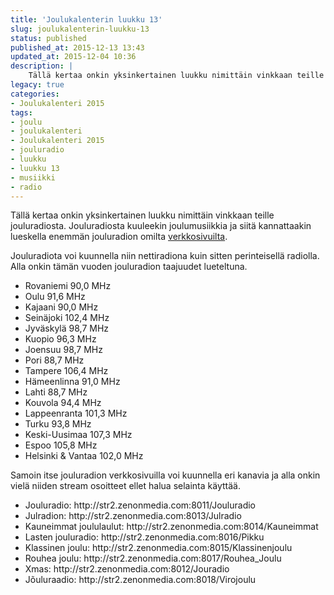 ```yaml
---
title: 'Joulukalenterin luukku 13'
slug: joulukalenterin-luukku-13
status: published
published_at: 2015-12-13 13:43
updated_at: 2015-12-04 10:36
description: |
    Tällä kertaa onkin yksinkertainen luukku nimittäin vinkkaan teille jouluradiosta. Jouluradiosta kuuleekin joulumusiikkia ja siitä kannattaakin lueskella enemmän jouluradion omilta verkkosivuilta. Jouluradiota voi kuunnella niin nettiradiona kuin sitten perinteisellä radiolla. Alla onkin tämän vuoden jouluradion taajuudet lueteltuna. Rovaniemi 90,0 MHz Oulu 91,6 MHz Kajaani 90,0 MHz Seinäjoki 102,4 MHz Jyväskylä 98,7 MHz Kuopio 96,3 MHz Joensuu… Jatka lukemista Joulukalenterin luukku 13
legacy: true
categories:
- Joulukalenteri 2015
tags:
- joulu
- joulukalenteri
- Joulukalenteri 2015
- jouluradio
- luukku
- luukku 13
- musiikki
- radio
---
```


<p>Tällä kertaa onkin yksinkertainen luukku nimittäin vinkkaan teille jouluradiosta. Jouluradiosta kuuleekin joulumusiikkia ja siitä kannattaakin lueskella enemmän jouluradion omilta <a href="http://www.jouluradio.fi/" target="_blank">verkkosivuilta</a>.</p>
<p>Jouluradiota voi kuunnella niin nettiradiona kuin sitten perinteisellä radiolla. Alla onkin tämän vuoden jouluradion taajuudet lueteltuna.</p>
<ul>
<li>Rovaniemi 90,0 MHz</li>
<li>Oulu 91,6 MHz</li>
<li>Kajaani 90,0 MHz</li>
<li>Seinäjoki 102,4 MHz</li>
<li>Jyväskylä 98,7 MHz</li>
<li>Kuopio 96,3 MHz</li>
<li>Joensuu 98,7 MHz</li>
<li>Pori 88,7 MHz</li>
<li>Tampere 106,4 MHz</li>
<li>Hämeenlinna 91,0 MHz</li>
<li>Lahti 88,7 MHz</li>
<li>Kouvola 94,4 MHz</li>
<li>Lappeenranta 101,3 MHz</li>
<li>Turku 93,8 MHz</li>
<li>Keski-Uusimaa 107,3 MHz</li>
<li>Espoo 105,8 MHz</li>
<li>Helsinki &amp; Vantaa 102,0 MHz</li>
</ul>
<p>Samoin itse jouluradion verkkosivuilla voi kuunnella eri kanavia ja alla onkin vielä niiden stream osoitteet ellet halua selainta käyttää.</p>
<ul>
<li>Jouluradio: http://str2.zenonmedia.com:8011/Jouluradio</li>
<li>Julradion: http://str2.zenonmedia.com:8013/Julradio</li>
<li>Kauneimmat joululaulut: http://str2.zenonmedia.com:8014/Kauneimmat</li>
<li>Lasten jouluradio: http://str2.zenonmedia.com:8016/Pikku</li>
<li>Klassinen joulu: http://str2.zenonmedia.com:8015/Klassinenjoulu</li>
<li>Rouhea joulu: http://str2.zenonmedia.com:8017/Rouhea_Joulu</li>
<li>Xmas: http://str2.zenonmedia.com:8012/Jouradio</li>
<li>Jõuluraadio: http://str2.zenonmedia.com:8018/Virojoulu</li>
</ul>